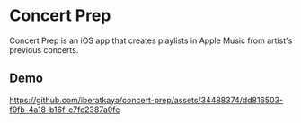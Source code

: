 # Concert Prep

Concert Prep is an iOS app that creates playlists in Apple Music from artist's previous concerts.

## Demo

https://github.com/iberatkaya/concert-prep/assets/34488374/dd816503-f9fb-4a18-b16f-e7fc2387a0fe
